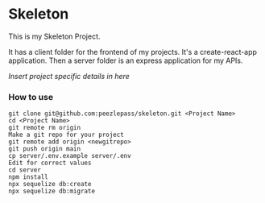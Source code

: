 # Skeleton

This is my Skeleton Project.

It has a client folder for the frontend of my projects. It's a create-react-app application. Then a server folder is an express application for my APIs.

_Insert project specific details in here_

### How to use

```
git clone git@github.com:peezlepass/skeleton.git <Project Name>
cd <Project Name>
git remote rm origin
Make a git repo for your project
git remote add origin <newgitrepo>
git push origin main
cp server/.env.example server/.env
Edit for correct values
cd server
npm install
npx sequelize db:create
npx sequelize db:migrate
```

